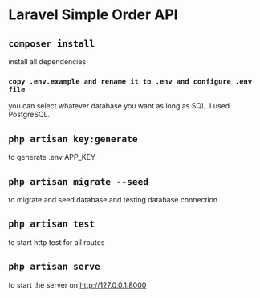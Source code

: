 # Laravel Simple Order API

## `composer install`

install all dependencies

### `copy .env.example and rename it to .env and configure .env file`

you can select whatever database you want as long as SQL. I used PostgreSQL.

## `php artisan key:generate`

to generate .env APP_KEY

## `php artisan migrate --seed`

to migrate and seed database and testing database connection

## `php artisan test`

to start http test for all routes

## `php artisan serve`

to start the server on http://127.0.0.1:8000
